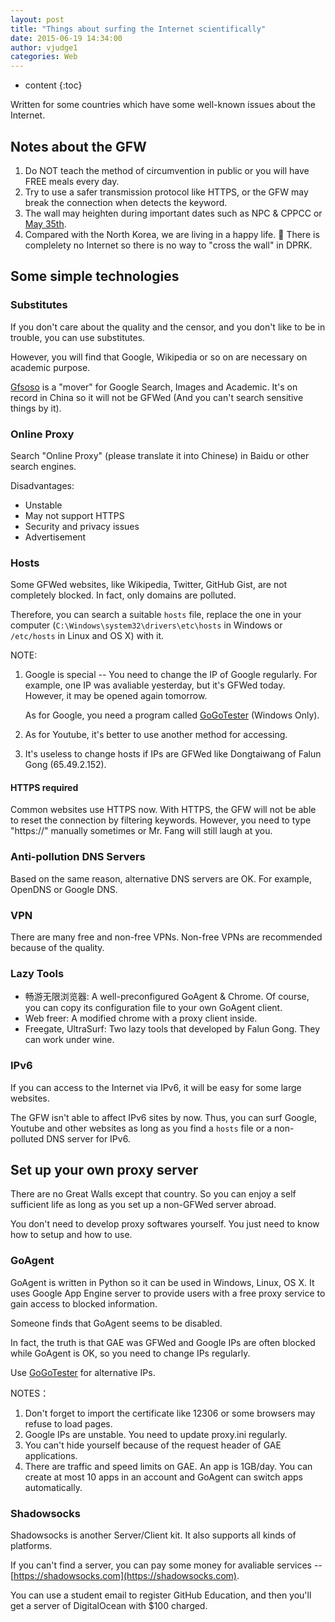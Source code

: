 ```yaml
---
layout: post
title: "Things about surfing the Internet scientifically"
date: 2015-06-19 14:34:00
author: vjudge1
categories: Web
---
```

* content
{:toc}

Written for some countries which have some well-known issues about the Internet.





## Notes about the GFW

1. Do NOT teach the method of circumvention in public or you will have FREE meals every day.
2. Try to use a safer transmission protocol like HTTPS, or the GFW may break the connection when detects the keyword.
3. The wall may heighten during important dates such as NPC & CPPCC or [May 35th](https://en.wikipedia.org/wiki/Tiananmen_Square_protests_of_1989).
4. Compared with the North Korea, we are living in a happy life. :ghost: There is complelety no Internet so there is no way to "cross the wall" in DPRK.

## Some simple technologies

### Substitutes

If you don't care about the quality and the censor, and you don't like to be in trouble, you can use substitutes.

However, you will find that Google, Wikipedia or so on are necessary on academic purpose.

[Gfsoso](http://www.gfsoso.net) is a "mover" for Google Search, Images and Academic. It's on record in China so it will not be GFWed (And you can't search sensitive things by it).

### Online Proxy

Search "Online Proxy" (please translate it into Chinese) in Baidu or other search engines.

Disadvantages:

* Unstable
* May not support HTTPS
* Security and privacy issues
* Advertisement

### Hosts

Some GFWed websites, like Wikipedia, Twitter, GitHub Gist, are not completely blocked. In fact, only domains are polluted.

Therefore, you can search a suitable `hosts` file, replace the one in your computer (`C:\Windows\system32\drivers\etc\hosts` in Windows or `/etc/hosts` in Linux and OS X) with it.

NOTE:

1. Google is special -- You need to change the IP of Google regularly. For example, one IP was avaliable yesterday, but it's GFWed today. However, it may be opened again tomorrow.

   As for Google, you need a program called [GoGoTester](https://github.com/azzvx/gogotester) (Windows Only).

2. As for Youtube, it's better to use another method for accessing.
3. It's useless to change hosts if IPs are GFWed like Dongtaiwang of Falun Gong (65.49.2.152).

<div class="callout callout-primary">
<h4>HTTPS required</h4>
Common websites use HTTPS now. With HTTPS, the GFW will not be able to reset the connection by filtering keywords. However, you need to type "https://" manually sometimes or Mr. Fang will still laugh at you.
</div>

### Anti-pollution DNS Servers

Based on the same reason, alternative DNS servers are OK. For example, OpenDNS or Google DNS.

### VPN

There are many free and non-free VPNs. Non-free VPNs are recommended because of the quality.

### Lazy Tools

* 畅游无限浏览器: A well-preconfigured GoAgent & Chrome. Of course, you can copy its configuration file to your own GoAgent client.
* Web freer: A modified chrome with a proxy client inside.
* Freegate, UltraSurf: Two lazy tools that developed by Falun Gong. They can work under wine.

### IPv6

If you can access to the Internet via IPv6, it will be easy for some large websites.

The GFW isn't able to affect IPv6 sites by now. Thus, you can surf Google, Youtube and other websites as long as you find a `hosts` file or a non-polluted DNS server for IPv6.

## Set up your own proxy server

There are no Great Walls except that country. So you can enjoy a self sufficient life as long as you set up a non-GFWed server abroad.

You don't need to develop proxy softwares yourself. You just need to know how to setup and how to use.

### GoAgent

GoAgent is written in Python so it can be used in Windows, Linux, OS X. It uses Google App Engine server to provide users with a free proxy service to gain access to blocked information.

Someone finds that GoAgent seems to be disabled.

In fact, the truth is that GAE was GFWed and Google IPs are often blocked while GoAgent is OK, so you need to change IPs regularly.

Use [GoGoTester](https://github.com/azzvx/gogotester) for alternative IPs.

NOTES：

1. Don't forget to import the certificate like 12306 or some browsers may refuse to load pages.
2. Google IPs are unstable. You need to update proxy.ini regularly.
3. You can't hide yourself because of the request header of GAE applications.
4. There are traffic and speed limits on GAE. An app is 1GB/day. You can create at most 10 apps in an account and GoAgent can switch apps automatically.

### Shadowsocks

Shadowsocks is another Server/Client kit. It also supports all kinds of platforms.

If you can't find a server, you can pay some money for avaliable services -- [https://shadowsocks.com](https://shadowsocks.com).

You can use a student email to register GitHub Education, and then you'll get a server of DigitalOcean with $100 charged.
